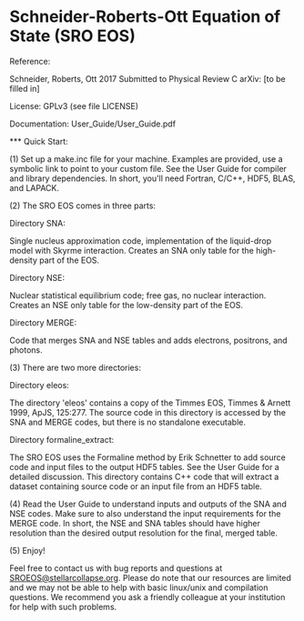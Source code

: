 Schneider-Roberts-Ott Equation of State (SRO EOS)
=================================================

Reference:

Schneider, Roberts, Ott 2017
Submitted to Physical Review C
arXiv: [to be filled in]

License: GPLv3 (see file LICENSE)

Documentation: User_Guide/User_Guide.pdf

*** Quick Start:

(1) Set up a make.inc file for your machine. Examples are provided,
use a symbolic link to point to your custom file. See the User Guide
for compiler and library dependencies. In short, you'll need Fortran,
C/C++, HDF5, BLAS, and LAPACK.


(2) The SRO EOS comes in three parts:

Directory SNA:

Single nucleus approximation code, implementation of the liquid-drop
model with Skyrme interaction. Creates an SNA only table for the
high-density part of the EOS.

Directory NSE:

Nuclear statistical equilibrium code; free gas, no nuclear
interaction. Creates an NSE only table for the low-density part of the
EOS.

Directory MERGE:

Code that merges SNA and NSE tables and adds electrons, positrons,
and photons.


(3) There are two more directories:

Directory eleos:

The directory 'eleos' contains a copy of the Timmes EOS,
Timmes & Arnett 1999, ApJS, 125:277. The source code in this directory
is accessed by the SNA and MERGE codes, but there is no standalone
executable.

Directory formaline_extract:

The SRO EOS uses the Formaline method by Erik Schnetter to add source
code and input files to the output HDF5 tables. See the User Guide for
a detailed discussion. This directory contains C++ code that will
extract a dataset containing source code or an input file from an
HDF5 table.


(4) Read the User Guide to understand inputs and outputs of the SNA
and NSE codes. Make sure to also understand the input requirements
for the MERGE code. In short, the NSE and SNA tables should have
higher resolution than the desired output resolution for the final,
merged table.


(5) Enjoy!


Feel free to contact us with bug reports and questions at
SROEOS@stellarcollapse.org. Please do note that our resources are
limited and we may not be able to help with basic linux/unix and
compilation questions. We recommend you ask a friendly colleague
at your institution for help with such problems.



